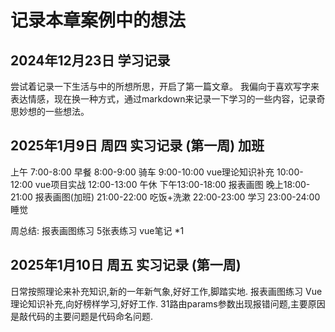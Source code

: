 # 记录本章案例中的想法

## 2024年12月23日 学习记录 
尝试着记录一下生活与中的所想所思，开启了第一篇文章。
我偏向于喜欢写字来表达情感，现在换一种方式，通过markdown来记录一下学习的一些内容，记录奇思妙想的一些想法。

## 2025年1月9日 周四 实习记录 (第一周) 加班
上午
    7:00-8:00  早餐
    8:00-9:00  骑车 
    9:00-10:00 vue理论知识补充
    10:00-12:00 vue项目实战
    12:00-13:00 午休
下午13:00-18:00 报表画图
晚上18:00-21:00 报表画图(加班)
    21:00-22:00 吃饭+洗漱
    22:00-23:00 学习
    23:00-24:00 睡觉


周总结:
    报表画图练习 5张表练习
    vue笔记 *1

## 2025年1月10日 周五 实习记录 (第一周) 
日常按照理论来补充知识,新的一年新气象,好好工作,脚踏实地.
报表画图练习 Vue理论知识补充,向好榜样学习,好好工作.
31路由params参数出现报错问题,主要原因是敲代码的主要问题是代码命名问题.